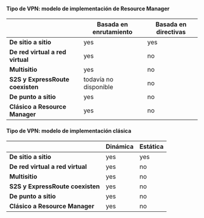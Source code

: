 #### Tipo de VPN: modelo de implementación de Resource Manager

| | **Basada en enrutamiento** | **Basada en directivas** |
|-----------------------------------|--------------------|------------------|
| **De sitio a sitio** | yes | yes |
| **De red virtual a red virtual** | yes | no |
| **Multisitio** | yes | no |
| **S2S y ExpressRoute coexisten** | todavía no disponible | no |
| **De punto a sitio** | yes | no |
| **Clásico a Resource Manager** | yes | no |


#### Tipo de VPN: modelo de implementación clásica


| | **Dinámica** | **Estática** |
|---------------------------------------------|--------------------|--------------|
| **De sitio a sitio** | yes | yes |
| **De red virtual a red virtual** | yes | no |
| **Multisitio** | yes | no |
| **S2S y ExpressRoute coexisten** | yes | no |
| **De punto a sitio** | yes | no |
| **Clásico a Resource Manager** | yes | no |

<!---HONumber=AcomDC_0406_2016-->